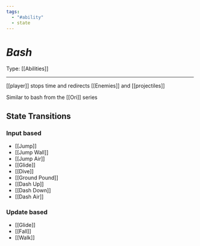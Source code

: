 ```yaml
---
tags:
  - "#ability"
  - state
---
```

# _Bash_

Type: [[Abilities]]

----


[[player]] stops time and redirects [[Enemies]] and [[projectiles]]

Similar to bash from the [[Ori]] series


## State Transitions

### Input based

* [[Jump]]
* [[Jump Wall]]
* [[Jump Air]]
* [[Glide]]
* [[Dive]]
* [[Ground Pound]]
* [[Dash Up]]
* [[Dash Down]]
* [[Dash Air]]

### Update based

* [[Glide]]
* [[Fall]]
* [[Walk]]